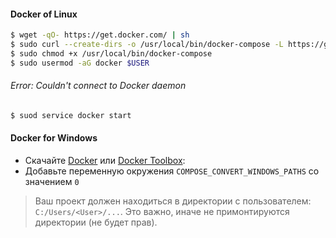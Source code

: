 #### Docker of Linux

```bash
$ wget -qO- https://get.docker.com/ | sh
$ sudo curl --create-dirs -o /usr/local/bin/docker-compose -L https://github.com/docker/compose/releases/download/1.10.0/docker-compose-`uname -s`-`uname -m`
$ sudo chmod +x /usr/local/bin/docker-compose
$ sudo usermod -aG docker $USER
```

###### Error: Couldn't connect to Docker daemon

```bash
$ suod service docker start
````

#### Docker for Windows

- Скачайте [Docker](https://download.docker.com/win/stable/InstallDocker.msi) или [Docker Toolbox](https://github.com/docker/toolbox/releases/tag/v1.12.5):
- Добавьте переменную окружения `COMPOSE_CONVERT_WINDOWS_PATHS` со значением `0`

> Ваш проект должен находиться в директории с пользователем: `C:/Users/<User>/...`. Это важно, иначе не примонтируются директории (не будет прав).
